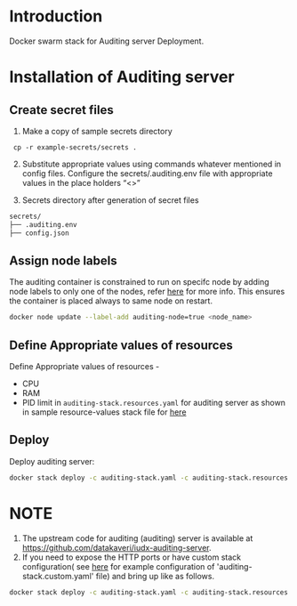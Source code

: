 # Introduction
Docker swarm stack for Auditing server Deployment.

# Installation of Auditing server
## Create secret files
1. Make a copy of sample secrets directory 
```console
 cp -r example-secrets/secrets .
```
2. Substitute appropriate values using commands whatever mentioned in config files. Configure the secrets/.auditing.env file with appropriate values in the place holders “<>”

3. Secrets directory after generation of secret files
```sh
secrets/
├── .auditing.env
├── config.json
```

## Assign node labels
 The auditing container is constrained to run on specifc node by adding node labels to only one of the nodes, refer [here](https://docs.docker.com/engine/swarm/services/#placement-constraints) for more info. This ensures the container is placed always to same node on restart.
```sh
docker node update --label-add auditing-node=true <node_name>
```
## Define Appropriate values of resources

Define Appropriate values of resources -
- CPU 
- RAM 
- PID limit 
in `auditing-stack.resources.yaml` for auditing server as shown in sample resource-values stack file for [here](example-auditing-stack.resources.yaml)

## Deploy
Deploy auditing server:
```sh
docker stack deploy -c auditing-stack.yaml -c auditing-stack.resources.yaml auditing
```
# NOTE
1. The upstream code for auditing (auditing) server is available at https://github.com/datakaveri/iudx-auditing-server.
2. If you need to expose the HTTP ports or have custom stack configuration( see [here](example-auditing-stack.custom.yaml) for example configuration of 'auditing-stack.custom.yaml' file)  and bring up like as follows.
```sh
docker stack deploy -c auditing-stack.yaml -c auditing-stack.resources.yaml -c auditing-stack.custom.yaml auditing
```

